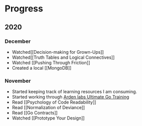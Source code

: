 # Progress
## 2020
### December
- Watched[[Decision-making for Grown-Ups]]
- Watched[[Truth Tables and Logical Connectives]]
- Watched [[Pushing Through Friction]]
- Created a local [[MongoDB]]

### November
- Started keeping track of learning resources I am consuming.
- Started working through [Arden labs Ultimate Go Training](https://github.com/ardanlabs/gotraining/blob/master/topics/go/README.md) 
- Read [[Psychology of Code Readability]]
- Read [[Normalization of Deviance]]
- Read [[Go Contracts]]
- Watched [[Prototype Your Design]]

